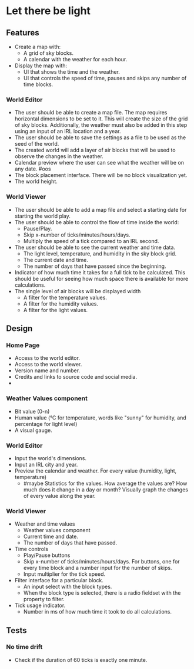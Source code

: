 # Let there be light

## Features
- Create a map with:
	- A grid of sky blocks.
	- A calendar with the weather for each hour.
- Display the map with:
	- UI that shows the time and the weather.
	- UI that controls the speed of time, pauses and skips any number of time blocks.

### World Editor
- The user should be able to create a map file. The map requires horizontal dimensions to be set to it. This will create the size of the grid of sky blocks. Additionally, the weather must also be added in this step using an input of an IRL location and a year.
- The user should be able to save the settings as a file to be used as the seed of the world.
- The created world will add a layer of air blocks that will be used to observe the changes in the weather.
- Calendar preview where the user can see what the weather will be on any date.
#oos
- The block placement interface. There will be no block visualization yet.
- The world height.

### World Viewer
- The user should be able to add a map file and select a starting date for starting the world play.
- The user should be able to control the flow of time inside the world:
	- Pause/Play.
	- Skip x-number of ticks/minutes/hours/days.
	- Multiply the speed of a tick compared to an IRL second.
- The user should be able to see the current weather and time data.
	- The light level, temperature, and humidity in the sky block grid.
	- The current date and time.
	- The number of days that have passed since the beginning.
- Indicator of how much time it takes for a full tick to be calculated. This should be useful for seeing how much space there is available for more calculations.
- The single level of air blocks will be displayed width
	- A filter for the temperature values.
	- A filter for the humidity values.
	- A filter for the light values.

## Design

### Home Page
- Access to the world editor.
- Access to the world viewer.
- Version name and number.
- Credits and links to source code and social media.
- 

### Weather Values component
- Bit value (0-n)
- Human value (°C for temperature, words like "sunny" for humidity, and percentage for light level)
- A visual gauge.

### World Editor
* Input the world's dimensions.
* Input an IRL city and year.
* Preview the calendar and weather. For every value (humidity, light, temperature)
	- #maybe Statistics for the values. How average the values are? How much does it change in a day or month? Visually graph the changes of every value along the year.

### World Viewer
- Weather and time values
	- Weather values component
	- Current time and date.
	- The number of days that have passed.
- Time controls
	- Play/Pause buttons
	- Skip x-number of ticks/minutes/hours/days. For buttons, one for every time block and a number input for the number of skips.
	- Input multiplier for the tick speed.
- Filter interface for a particular block.
	- An input select with the block types.
	- When the block type is selected, there is a radio fieldset with the property to filter.
- Tick usage indicator.
	- Number in ms of how much time it took to do all calculations.

## Tests

### No time drift
- Check if the duration of 60 ticks is exactly one minute.